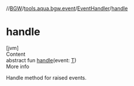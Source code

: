//[BGW](../../../index.md)/[tools.aqua.bgw.event](../index.md)/[EventHandler](index.md)/[handle](handle.md)



# handle  
[jvm]  
Content  
abstract fun [handle](handle.md)(event: [T](index.md))  
More info  


Handle method for raised events.

  



